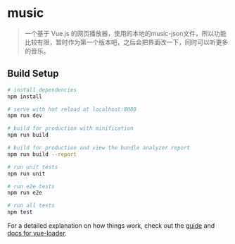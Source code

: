 # music

> 一个基于 Vue.js 的网页播放器，使用的本地的music-json文件，所以功能比较有限，暂时作为第一个版本吧，之后会把界面改一下，同时可以听更多的音乐。

## Build Setup

``` bash
# install dependencies
npm install

# serve with hot reload at localhost:8080
npm run dev

# build for production with minification
npm run build

# build for production and view the bundle analyzer report
npm run build --report

# run unit tests
npm run unit

# run e2e tests
npm run e2e

# run all tests
npm test
```

For a detailed explanation on how things work, check out the [guide](http://vuejs-templates.github.io/webpack/) and [docs for vue-loader](http://vuejs.github.io/vue-loader).
